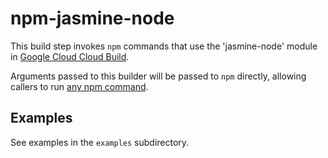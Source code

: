 # npm-jasmine-node

This build step invokes `npm` commands that use the 'jasmine-node' module in [Google Cloud Cloud Build](cloud.google.com/container-builder/).

Arguments passed to this builder will be passed to `npm` directly,
allowing callers to run [any npm
command](https://docs.docker.com/compose/reference/overview/).

## Examples

See examples in the `examples` subdirectory.
